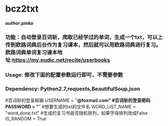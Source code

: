 # bcz2txt

##### author:pinko

### 功能：自动登录百词斩，爬取已经学过的单词，生成一个txt，可以上传到欧路词典后台作为复习课本，然后就可以用欧路词典进行复习。欧路词典单词复习课本地址:https://my.eudic.net/recite/userbooks

### Usage: 修改下面的配置参数运行即可，不需要参数
### Dependency: Python2.7,requests,BeautifulSoup,json

#百词斩的登录邮箱
USERNAME = "****@foxmail.com"
#百词斩的登录密码
PASSWORD = "****"
#想要生成的txt的文件名
WORD_LIST_NAME = "word_done.txt"
#生成的复习书是否随机排列，如果字母排列改成False
IS_RANDOM = True
